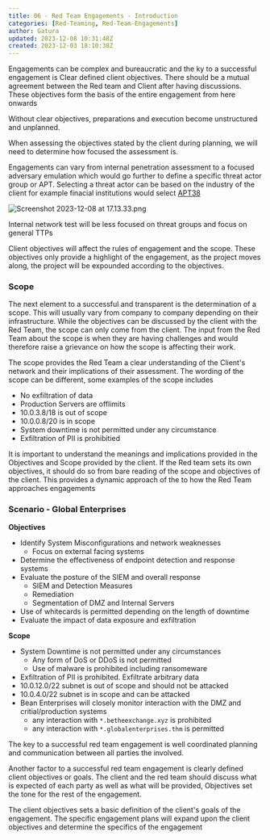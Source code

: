 ```yaml
---
title: 06 - Red Team Engagements - Introduction
categories: [Red-Teaming, Red-Team-Engagements]
author: Gatura
updated: 2023-12-08 10:31:48Z
created: 2023-12-03 18:10:38Z
---
```


Engagements can be complex and bureaucratic and the ky to a successful engagement is Clear defined client objectives. 
There should be a mutual agreement between the Red team and Client after having discussions. These objectives form the basis of the entire engagement from here onwards

Without clear objectives, preparations and execution become unstructured and unplanned. 

When assessing the objectives stated by the client during planning, we will need to determine how focused the assessment is. 

Engagements can vary from internal penetration assessment to a focused adversary emulation which would go further to define a specific threat actor group or APT. 
Selecting a threat actor can be based on the industry of the client for example finacial institutions would select [APT38](https://web.archive.org/web/20230325143301/https://content.fireeye.com/apt/rpt-apt38)

![Screenshot 2023-12-08 at 17.13.33.png](../../../_resources/Screenshot%202023-12-08%20at%2017.13.33-1.png)

Internal network test will be less focused on threat groups and focus on general TTPs

Client objectives will affect the rules of engagement and the scope. These objectives only provide a highlight of the engagement, as the project moves along, the project will be expounded according to the objectives. 

### Scope

The next element to a successful and transparent is the determination of a scope. This will usually vary from company to company depending on their infrastructure. 
While the objectives can be discussed by the client with the Red Team, the scope can only come from the client. 
The input from the Red Team about the scope is when they are having challenges and would therefore raise a grievance on how the scope is affecting their work.

The scope provides the Red Team a clear understanding of the Client's network and their implications of their assessment. 
The wording of the scope can be different, some examples of the scope includes
- No exfiltration of data
- Production Servers are offlimits
- 10.0.3.8/18 is out of scope
- 10.0.0.8/20 is in scope
- System downtime is not permitted under any circumstance
- Exfiltration of PII is prohibitied

It is important to understand the meanings and implications provided in the Objectives and Scope provided by the client. 
If the Red team sets its own objectives, it should do so from bare reading of the scope and objectives of the client. This provides a dynamic approach of the to how the Red Team approaches engagements


### Scenario - Global Enterprises

**Objectives**
- Identify System Misconfigurations and network weaknesses
	- Focus on external facing systems
- Determine the effectiveness of endpoint detection and response systems
- Evaluate the posture of the SIEM and overall response
	- SIEM and Detection Measures
	- Remediation
	- Segmentation of DMZ and Internal Servers
- Use of whitecards is permitted depending on the length of downtime
- Evaluate the impact of data exposure and exfiltration

**Scope**
- System Downtime is not permitted under any circumstances
	- Any form of DoS or DDoS is not permitted
	- Use of malware is prohibited including ransomeware
- Exfiltration of PII is prohibited. Exfiltrate arbitrary data
- 10.0.12.0/22 subnet is out of scope and should not be attacked
- 10.0.4.0/22 subnet is in scope and can be attacked
- Bean Enterprises will closely monitor interaction with the DMZ and critial/production systems
	- any interaction with `*.betheexchange.xyz` is prohibited
	- any interaction with `*.globalenterprises.thm` is permitted



The key to a successful red team engagement is well coordinated planning and communication between all parties the involved. 

Another factor to a successful red team engagement is clearly defined client objectives or goals. The client and the red team should discuss what is expected of each party as well as what will be provided, Objectives set the tone for the rest of the engagement.

The client objectives sets a basic definition of the client's goals of the engagement. The specific engagement plans will expand upon the client objectives and determine the specifics of the engagement

